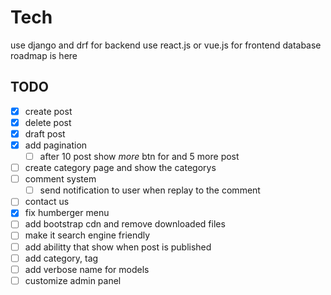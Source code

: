 # Tech
use django and drf for backend
use react.js or vue.js for frontend
database roadmap is here

## TODO
- [x] create post
- [x] delete post
- [x] draft post
- [x] add pagination
    - [ ] after 10 post show *more* btn for and 5 more post
- [ ] create category page and show the categorys
- [ ] comment system
    - [ ] send notification to user when replay to the comment
- [ ] contact us 
- [x] fix humberger menu
- [ ] add bootstrap cdn and remove downloaded files
- [ ] make it search engine friendly
- [ ] add abilitty that show when post is published
- [ ] add category, tag
- [ ] add verbose name for models 
- [ ] customize admin panel 
